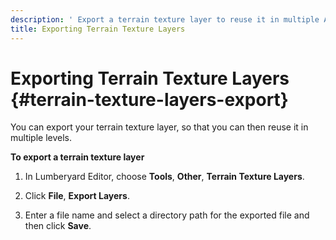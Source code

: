 ```yaml
---
description: ' Export a terrain texture layer to reuse it in multiple Amazon Lumberyard levels. '
title: Exporting Terrain Texture Layers
---
```

# Exporting Terrain Texture Layers {#terrain-texture-layers-export}

You can export your terrain texture layer, so that you can then reuse it in multiple levels\.

**To export a terrain texture layer**

1. In Lumberyard Editor, choose **Tools**, **Other**, **Terrain Texture Layers**\.

1. Click **File**, **Export Layers**\.

1. Enter a file name and select a directory path for the exported file and then click **Save**\.